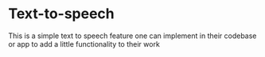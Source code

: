 # Text-to-speech
This is a simple text to speech feature one can implement in their codebase or app to add a little functionality to their work
